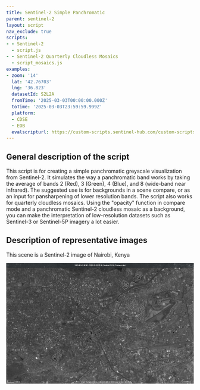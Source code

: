 ```yaml
---
title: Sentinel-2 Simple Panchromatic
parent: sentinel-2
layout: script
nav_exclude: true
scripts:
- - Sentinel-2
  - script.js
- - Sentinel-2 Quarterly Cloudless Mosaics
  - script_mosaics.js
examples:
- zoom: '14'
  lat: '42.76703'
  lng: '36.823'
  datasetId: S2L2A
  fromTime: '2025-03-03T00:00:00.000Z'
  toTime: '2025-03-03T23:59:59.999Z'
  platform:
  - CDSE
  - EOB
  evalscripturl: https://custom-scripts.sentinel-hub.com/custom-scripts/sentinel-2\simple_panchromatic\script.js
---
```


## General description of the script

This script is for creating a simple panchromatic greyscale visualization from Sentinel-2. It simulates the way a panchromatic band works by taking the average of bands 2 (Red), 3 (Green), 4 (Blue), and 8 (wide-band near infrared). The suggested use is for backgrounds in a scene compare, or as an input for pansharpening of lower resolution bands. The script also works for quarterly cloudless mosaics. Using the "opacity" function in compare mode and a panchromatic Sentinel-2 cloudless mosaic as a background, you can make the interpretation of low-resolution datasets such as Sentinel-3 or Sentinel-5P imagery a lot easier.

## Description of representative images

This scene is a Sentinel-2 image of Nairobi, Kenya

!['Sentinel-2 simple panchromatic image of Nairobi, Kenya on 3 March 2025'](.\img\nairobi.jpg)
